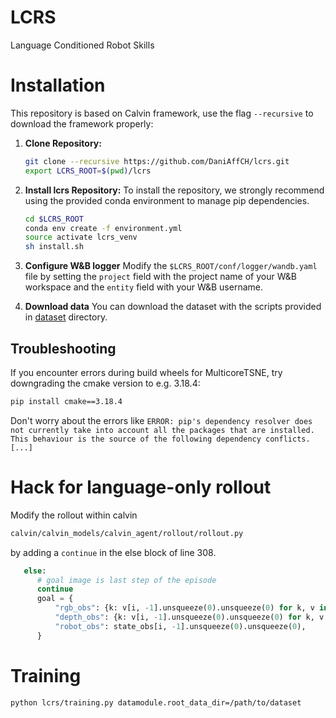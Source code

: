 # LCRS
Language Conditioned Robot Skills

# Installation
This repository is based on Calvin framework, use the flag `--recursive` to download the framework properly:

1. **Clone Repository:**
   ```bash
   git clone --recursive https://github.com/DaniAffCH/lcrs.git
   export LCRS_ROOT=$(pwd)/lcrs
2. **Install lcrs Repository:**
   To install the repository, we strongly recommend using the provided conda environment to manage pip dependencies.
   ```bash
   cd $LCRS_ROOT
   conda env create -f environment.yml
   source activate lcrs_venv
   sh install.sh
   ```

4. **Configure W&B logger**
   Modify the `$LCRS_ROOT/conf/logger/wandb.yaml` file by setting the `project` field with the project name of your W&B workspace and the `entity` field with your W&B username.
5. **Download data**
You can download the dataset with the scripts provided in [dataset](./dataset/) directory.

## Troubleshooting
If you encounter errors during build wheels for MulticoreTSNE, try downgrading the cmake version to e.g. 3.18.4: 
```bash
pip install cmake==3.18.4
```
Don't worry about the errors like `ERROR: pip's dependency resolver does not currently take into account all the packages that are installed. This behaviour is the source of the following dependency conflicts. [...]`

# Hack for language-only rollout
Modify the rollout within calvin
```bash
calvin/calvin_models/calvin_agent/rollout/rollout.py
```
by adding a `continue` in the else block of line 308.

```python
   else:
      # goal image is last step of the episode
      continue
      goal = {
          "rgb_obs": {k: v[i, -1].unsqueeze(0).unsqueeze(0) for k, v in rgb_obs.items()},  # type: ignore
          "depth_obs": {k: v[i, -1].unsqueeze(0).unsqueeze(0) for k, v in depth_obs.items()},  # type: ignore
          "robot_obs": state_obs[i, -1].unsqueeze(0).unsqueeze(0),
      }
```

# Training
```bash
python lcrs/training.py datamodule.root_data_dir=/path/to/dataset
